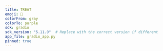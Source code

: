 ```yaml
---
title: TREAT
emoji: 🍫
colorFrom: gray
colorTo: purple
sdk: gradio
sdk_version: "5.11.0"  # Replace with the correct version if different
app_file: gradio_app.py
pinned: true
---
```

